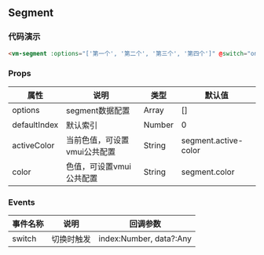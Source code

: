 ## Segment

### 代码演示

```html
<vm-segment :options="['第一个', '第二个', '第三个', '第四个']" @switch="onSwitch"/>
```  

### Props
属性 | 说明 | 类型 | 默认值
-----|-----|-------|------
options | segment数据配置 | Array | []
defaultIndex | 默认索引 | Number | 0
activeColor | 当前色值，可设置vmui公共配置 | String | segment.active-color
color | 色值，可设置vmui公共配置 | String | segment.color


### Events
事件名称|说明|回调参数
---|----|----
switch| 切换时触发 | index:Number, data?:Any
